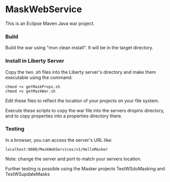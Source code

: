 # MaskWebService #
This is an Eclipse Maven Java war project.

### Build ###
Build the war using "mvn clean install". It  will be in the target directory.

### Install in Liberty Server ###
Copy the two .sh files into the Liberty server's directory and make them executable using the command:
```
chmod +x getMaskProps.sh
chmod +x getMaskWar.sh
```
Edit these files to reflect the location of your projects on your file system.

Execute these scripts to copy the war  file into the servers dropins directory, and to copy properties into a properties directory there.

### Testing ###
In a browser, you can access the server's URL like:
```
localhost:9080/MaskWebServices/v1/HelloMasker
```
Note: change  the server and port to match your servers location.

Further testing is possible using the Masker projects TestWSdoMasking and TestWSupdateMasks
